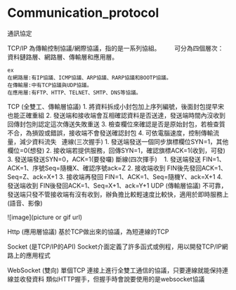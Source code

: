 # Communication_protocol
通訊協定

TCP/IP 為傳輸控制協議/網際協議，指的是一系列協組。
　　可分為四個層次：資料鏈路層、網路層、傳輸層和應用層。

	ex
	在網路層:有IP協議、ICMP協議、ARP協議、RARP協議和BOOTP協議。
	在傳輸層:中有TCP協議與UDP協議。
	在應用層:有FTP、HTTP、TELNET、SMTP、DNS等協議。


TCP (全雙工、傳輸層協議)
	1. 將資料拆成小封包加上序列編號，後面封包提早宋也能正確重組
	2. 發送端和接收端會互相確認資料是否送達，發送端時間內沒收到回傳封包則認定這次傳送失敗重送
	3. 檢查欄位來確認是否是原始封包，若檢查質不合，為損毀或錯誤，接收端不會發送確認封包
	4. 可依電腦速度，控制傳輸流量，減少資料流失
  
	連線(三次握手)
		1. 發送端發送一個同步旗標欄位SYN=1，其他欄位=0(想發)
		2. 接收端若提供服務，回傳SYN=1，確認旗標ACK=1(收到，可發)
		3. 發送端發送SYN=0，ACK=1(要發囉)
	斷線(四次揮手)    
		1. 發送端發送 FIN=1、ACK=1、序號Seq=隨機X、確認序號ack=Z
		2. 接收端收到 FIN後先發回ACK=1、Seq=Z、ack=X+1
		3. 接收端再發回 FIN=1、ACK=1、Seq=隨機Y、ack=X+1
		4. 發送端收到 FIN後發回ACK=1、Seq=X+1、ack=Y+1
UDP (傳輸層協議)
	不可靠，發送端只發不管接收端有沒有收到，辦負擔比較輕速度比較快，適用於即時服務上(語音、影像)

![image](picture or gif url)

Http (應用層協議)
	基於TCP做出來的協議，為短連線的TCP
	
Socket (是TCP/IP的API)
	Socket介面定義了許多函式或例程，用以開發TCP/IP網路上的應用程式

WebSocket (雙向)
	單個TCP 連接上進行全雙工通信的協議，只要連線就能保持連線並收發資料
	類似HTTP握手，但握手時會說要使用的是websocket協議
